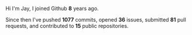 Hi I'm Jay, I joined Github **8** years ago.

Since then I've pushed **1077** commits, opened **36** issues, submitted **81** pull requests, and contributed to **15** public repositories.
